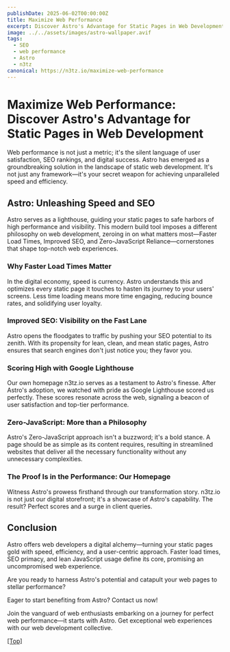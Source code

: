 ```yaml
---
publishDate: 2025-06-02T00:00:00Z
title: Maximize Web Performance
excerpt: Discover Astro's Advantage for Static Pages in Web Development
image: ../../assets/images/astro-wallpaper.avif
tags:
  - SEO
  - web performance
  - Astro
  - n3tz
canonical: https://n3tz.io/maximize-web-performance
---
```


# **Maximize Web Performance: Discover Astro's Advantage for Static Pages in Web Development**

Web performance is not just a metric; it's the silent language of user satisfaction, SEO rankings, and digital success. Astro has emerged as a groundbreaking solution in the landscape of static web development. It's not just any framework—it's your secret weapon for achieving unparalleled speed and efficiency.

## **Astro: Unleashing Speed and SEO**

Astro serves as a lighthouse, guiding your static pages to safe harbors of high performance and visibility. This modern build tool imposes a different philosophy on web development, zeroing in on what matters most—Faster Load Times, Improved SEO, and Zero-JavaScript Reliance—cornerstones that shape top-notch web experiences.

### **Why Faster Load Times Matter**

In the digital economy, speed is currency. Astro understands this and optimizes every static page it touches to hasten its journey to your users' screens. Less time loading means more time engaging, reducing bounce rates, and solidifying user loyalty.

### **Improved SEO: Visibility on the Fast Lane**

Astro opens the floodgates to traffic by pushing your SEO potential to its zenith. With its propensity for lean, clean, and mean static pages, Astro ensures that search engines don't just notice you; they favor you.

### **Scoring High with Google Lighthouse**

Our own homepage n3tz.io serves as a testament to Astro's finesse. After Astro's adoption, we watched with pride as Google Lighthouse scored us perfectly. These scores resonate across the web, signaling a beacon of user satisfaction and top-tier performance.

### **Zero-JavaScript: More than a Philosophy**

Astro's Zero-JavaScript approach isn't a buzzword; it's a bold stance. A page should be as simple as its content requires, resulting in streamlined websites that deliver all the necessary functionality without any unnecessary complexities.

### **The Proof Is in the Performance: Our Homepage**

Witness Astro's prowess firsthand through our transformation story. n3tz.io is not just our digital storefront; it's a showcase of Astro's capability. The result? Perfect scores and a surge in client queries.

## **Conclusion**

Astro offers web developers a digital alchemy—turning your static pages gold with speed, efficiency, and a user-centric approach. Faster load times, SEO primacy, and lean JavaScript usage define its core, promising an uncompromised web experience.

Are you ready to harness Astro's potential and catapult your web pages to stellar performance?

Eager to start benefiting from Astro? Contact us now!

Join the vanguard of web enthusiasts embarking on a journey for perfect web performance—it starts with Astro. Get exceptional web experiences with our web development collective.

[[Top]](#top)
